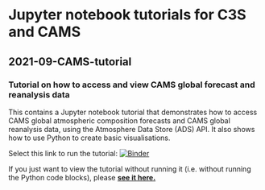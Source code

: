 # Jupyter notebook tutorials for C3S and CAMS

## 2021-09-CAMS-tutorial
### Tutorial on how to access and view CAMS global forecast and reanalysis data
This contains a Jupyter notebook tutorial that demonstrates how to access CAMS global atmospheric composition forecasts and CAMS global reanalysis data, using the Atmosphere Data Store (ADS) API. It also shows how to use Python to create basic visualisations.

Select this link to run the tutorial: [![Binder](https://mybinder.org/badge_logo.svg)](https://mybinder.org/v2/gh/ecmwf-projects/copernicus-training/HEAD?urlpath=lab/tree/2021-09-CAMS-tutorial.ipynb)

If you just want to view the tutorial without running it (i.e. without running the Python code blocks), please **[see it here.](https://nbviewer.jupyter.org/github/ecmwf-projects/copernicus-training/blob/master/2021-09-CAMS-tutorial.ipynb)**

